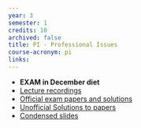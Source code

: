 ```yaml
---
year: 3
semester: 1
credits: 10
archived: false
title: PI - Professional Issues
course-acronym: pi
links:
---
```


- **EXAM in December diet**
- [Lecture recordings](https://echo360.org.uk/section/7c7c6081-28a2-4629-9085-a9fab24d5b50/home)
- [Official exam papers and solutions](https://drive.google.com/folderview?id=0B2AAOQQZ_8Bxb0F0dkwyTFpZM2M&usp=sharing)
- [Unofficial Solutions to papers](http://drive.google.com/folderview?id=0B3eMvkJRyheBakdlWXdSNk9UQm8&usp=sharing)
- [Condensed slides](https://docs.google.com/file/d/0B2AAOQQZ_8Bxb3VNbi00S3JYems/edit?usp=sharing)
